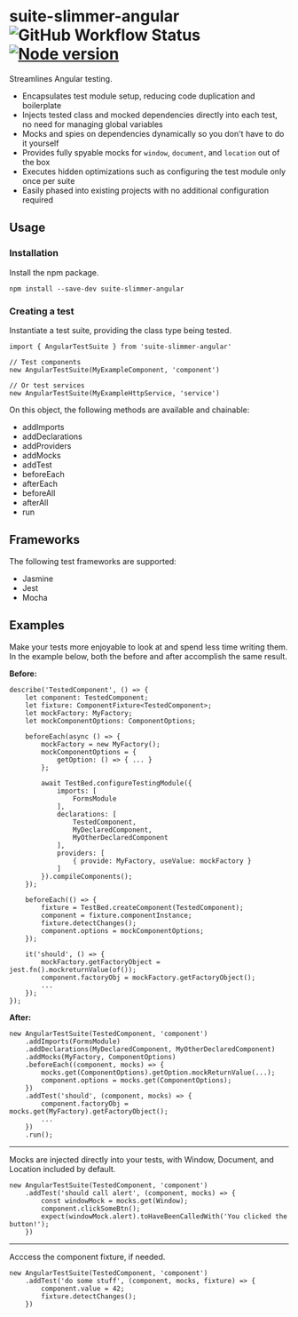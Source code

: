 # suite-slimmer-angular &nbsp; ![GitHub Workflow Status](https://img.shields.io/github/workflow/status/dwyl/auth_plug/Elixir%20CI?label=build&style=flat-square) &nbsp; [![Node version](https://img.shields.io/npm/v/suite-slimmer-angular.svg?style=flat)](http://nodejs.org/download/)

Streamlines Angular testing.

* Encapsulates test module setup, reducing code duplication and boilerplate
* Injects tested class and mocked dependencies directly into each test, no need for managing global variables
* Mocks and spies on dependencies dynamically so you don't have to do it yourself
* Provides fully spyable mocks for `window`, `document`, and `location` out of the box
* Executes hidden optimizations such as configuring the test module only once per suite
* Easily phased into existing projects with no additional configuration required

## Usage

### Installation

Install the npm package.

```
npm install --save-dev suite-slimmer-angular
```

### Creating a test

Instantiate a test suite, providing the class type being tested.

```
import { AngularTestSuite } from 'suite-slimmer-angular'

// Test components
new AngularTestSuite(MyExampleComponent, 'component')

// Or test services
new AngularTestSuite(MyExampleHttpService, 'service')
```

On this object, the following methods are available and chainable:

* addImports
* addDeclarations
* addProviders
* addMocks
* addTest
* beforeEach
* afterEach
* beforeAll
* afterAll
* run

## Frameworks

The following test frameworks are supported:

* Jasmine
* Jest
* Mocha

## Examples

Make your tests more enjoyable to look at and spend less time writing them. In the example below, both the before and after accomplish the same result.

__Before:__

```
describe('TestedComponent', () => {
    let component: TestedComponent;
    let fixture: ComponentFixture<TestedComponent>;
    let mockFactory: MyFactory;
    let mockComponentOptions: ComponentOptions;

    beforeEach(async () => {
        mockFactory = new MyFactory();
        mockComponentOptions = {
            getOption: () => { ... }
        };

        await TestBed.configureTestingModule({
            imports: [
                FormsModule
            ],
            declarations: [
                TestedComponent,
                MyDeclaredComponent,
                MyOtherDeclaredComponent
            ],
            providers: [
                { provide: MyFactory, useValue: mockFactory }
            ]
        }).compileComponents();
    });

    beforeEach(() => {
        fixture = TestBed.createComponent(TestedComponent);
        component = fixture.componentInstance;
        fixture.detectChanges();
        component.options = mockComponentOptions;
    });

    it('should', () => {
        mockFactory.getFactoryObject = jest.fn().mockreturnValue(of());
        component.factoryObj = mockFactory.getFactoryObject();
        ...
    });
});
```

__After:__

```
new AngularTestSuite(TestedComponent, 'component')
    .addImports(FormsModule)
    .addDeclarations(MyDeclaredComponent, MyOtherDeclaredComponent)
    .addMocks(MyFactory, ComponentOptions)
    .beforeEach((component, mocks) => {
        mocks.get(ComponentOptions).getOption.mockReturnValue(...);
        component.options = mocks.get(ComponentOptions);
    })
    .addTest('should', (component, mocks) => {
        component.factoryObj = mocks.get(MyFactory).getFactoryObject();
        ...
    })
    .run();
```

---

Mocks are injected directly into your tests, with Window, Document, and Location included by default.

```
new AngularTestSuite(TestedComponent, 'component')
    .addTest('should call alert', (component, mocks) => {
        const windowMock = mocks.get(Window);
        component.clickSomeBtn();
        expect(windowMock.alert).toHaveBeenCalledWith('You clicked the button!');
    })
```

----

Acccess the component fixture, if needed.

```
new AngularTestSuite(TestedComponent, 'component')
    .addTest('do some stuff', (component, mocks, fixture) => {
        component.value = 42;
        fixture.detectChanges();
    })
```
